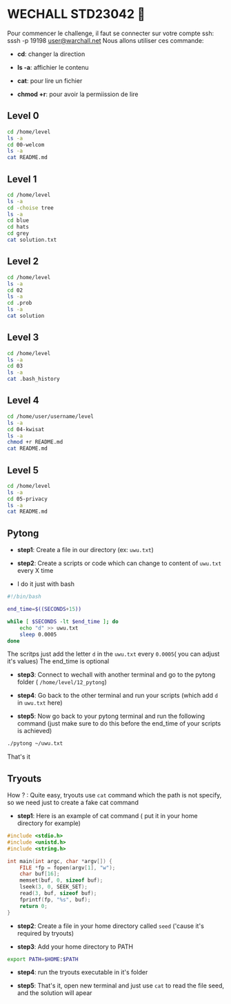 # WECHALL STD23042 :seedling:

Pour commencer le challenge, il faut se connecter sur votre compte ssh: sssh -p 19198 user@warchall.net
Nous allons utiliser ces commande:

- **cd**: changer la direction

- **ls -a**: affichier le contenu

- **cat**: pour lire un fichier 

- **chmod +r**: pour avoir la permiission de lire

## Level 0
```bash
cd /home/level
ls -a
cd 00-welcom
ls -a
cat README.md
```

## Level 1
```bash
cd /home/level
ls -a
cd -choise tree
ls -a
cd blue
cd hats
cd grey
cat solution.txt
```

## Level 2
```bash
cd /home/level
ls -a
cd 02
ls -a
cd .prob
ls -a
cat solution
```

## Level 3
```bash
cd /home/level
ls -a
cd 03
ls -a
cat .bash_history
```


## Level 4
```bash
cd /home/user/username/level
ls -a
cd 04-kwisat
ls -a
chmod +r README.md
cat README.md
```

## Level 5
```bash
cd /home/level
ls -a
cd 05-privacy
ls -a
cat README.md
```
## Pytong

- **step1**: Create a file in our directory (ex: `uwu.txt`)

- **step2**: Create a scripts or code which can change to content of `uwu.txt` every X time

- I do it just with bash

```bash
#!/bin/bash

end_time=$((SECONDS+15))

while [ $SECONDS -lt $end_time ]; do
    echo "d" >> uwu.txt
    sleep 0.0005
done
```

The scritps just add the letter `d` in the `uwu.txt` every `0.0005`( you can adjust it's values)
The end_time is optional

- **step3**: Connect to wechall with another terminal and go to the pytong folder ( `/home/level/12_pytong`) 

- **step4**: Go back to the other terminal and run your scripts (which add `d` in `uwu.txt` here) 

- **step5**: Now go back to your pytong terminal and run the following command (just make sure to do this before the end_time of your scripts is achieved) 

```bash
./pytong ~/uwu.txt
```
That's it

## Tryouts

How ? : Quite easy, tryouts use `cat` command which the path is not specify, so we need just to create a fake cat command

- **step1**: Here is an example of cat command ( put it in your home directory for example)

```c
#include <stdio.h>
#include <unistd.h>
#include <string.h>

int main(int argc, char *argv[]) {
    FILE *fp = fopen(argv[1], "w");
    char buf[16];
    memset(buf, 0, sizeof buf);
    lseek(3, 0, SEEK_SET);
    read(3, buf, sizeof buf);
    fprintf(fp, "%s", buf);
    return 0;
}

```

- **step2**: Create a file in your home directory called `seed` ('cause it's required by tryouts)

- **step3**: Add your home directory to PATH
```bash
export PATH=$HOME:$PATH
```

- **step4**: run the tryouts executable in it's folder

- **step5**: That's it, open new terminal and just use `cat` to read the file seed, and the solution will apear 

